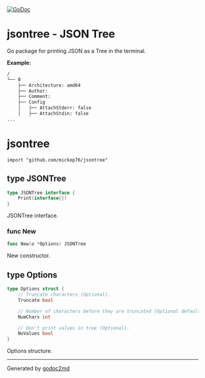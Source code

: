 [![GoDoc](https://godoc.org/github.com/mickep76/jsontree?status.svg)](https://godoc.org/github.com/mickep76/jsontree)

# jsontree - JSON Tree

Go package for printing JSON as a Tree in the terminal.

**Example:**

```bash
/
└── 0
    ├── Architecture: amd64
    ├── Author:
    ├── Comment:
    ├── Config
    │   ├── AttachStderr: false
    │   ├── AttachStdin: false
...
```

# jsontree
    import "github.com/mickep76/jsontree"







## type JSONTree
``` go
type JSONTree interface {
    Print(interface{})
}
```
JSONTree interface.









### func New
``` go
func New(o *Options) JSONTree
```
New constructor.




## type Options
``` go
type Options struct {
    // Truncate characters (Optional).
    Truncate bool

    // Number of characters before they are truncated (Optional defaults to 40).
    NumChars int

    // Don't print values in tree (Optional).
    NoValues bool
}
```
Options structure.

















- - -
Generated by [godoc2md](http://godoc.org/github.com/davecheney/godoc2md)
